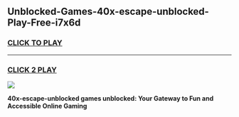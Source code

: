 
## Unblocked-Games-40x-escape-unblocked-Play-Free-i7x6d
<h3>
<a href="https://premium76.site?title=40x-escape-unblocked&ref=12A">CLICK TO PLAY</a></h3>
<hr>

<h3>
<a href="https://premium76.site?title=40x-escape-unblocked&ref=12A">CLICK 2 PLAY</a>
  
</h3>

<a href="https://premium76.site?title=40x-escape-unblocked&ref=12A"><img src="https://clearcache.store/games.png"></a>


**40x-escape-unblocked games unblocked: Your Gateway to Fun and Accessible Online Gaming**
